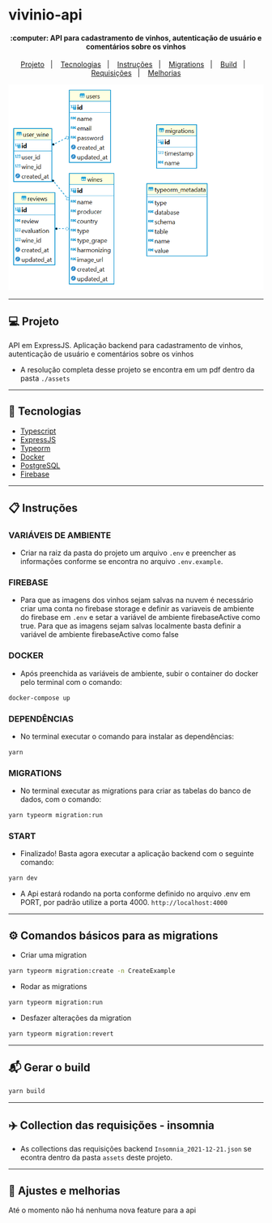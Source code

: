 # vivinio-api

<h4 align="center">
    :computer: API para cadastramento de vinhos, autenticação de usuário e comentários sobre os vinhos
</h4>

<p align="center">
     <a href="#-projeto">Projeto</a>&nbsp;&nbsp;&nbsp;|&nbsp;&nbsp;&nbsp;
    <a href="#rocket-tecnologias">Tecnologias</a>&nbsp;&nbsp;&nbsp;|&nbsp;&nbsp;&nbsp;
    <a href="#user-content-clipboard-instruções">Instruções</a>&nbsp;&nbsp;&nbsp;|&nbsp;&nbsp;&nbsp;
    <a href="#%EF%B8%8F-comandos-básicos-para-as-migrations">Migrations</a>&nbsp;&nbsp;&nbsp;|&nbsp;&nbsp;&nbsp;
    <a href="#-gerar-o-build">Build</a>&nbsp;&nbsp;&nbsp;|&nbsp;&nbsp;&nbsp;
    <a href="#%EF%B8%8F-collection-das-requisições---insomnia">Requisições</a>&nbsp;&nbsp;&nbsp;|&nbsp;&nbsp;&nbsp;
    <a href="#-ajustes-e-melhorias">Melhorias</a>
</p>

<div align="center">
    <img src="https://raw.githubusercontent.com/ygor-salles/vivinio/dev/assets/Modelagem.PNG" alt="ModelagemBanco">
</div>
 
----
 ## 💻 Projeto

API em ExpressJS. Aplicação backend para cadastramento de vinhos, autenticação de usuário e comentários sobre os vinhos 

- A resolução completa desse projeto se encontra em um pdf dentro da pasta `./assets`

---

## :rocket: Tecnologias

- [Typescript](https://www.typescriptlang.org/)
- [ExpressJS](https://expressjs.com/pt-br/)
- [Typeorm](https://typeorm.io/)
- [Docker](https://www.docker.com/)
- [PostgreSQL](https://www.postgresql.org/)
- [Firebase](https://console.firebase.google.com/u/0/)

---

## :clipboard: Instruções

### VARIÁVEIS DE AMBIENTE

- Criar na raiz da pasta do projeto um arquivo `.env` e preencher as informações conforme se encontra no arquivo `.env.example`.

### FIREBASE

- Para que as imagens dos vinhos sejam salvas na nuvem é necessário criar uma conta no firebase storage e definir as variaveis de ambiente do firebase em `.env` e setar a variável de ambiente firebaseActive como true. Para que as imagens sejam salvas localmente basta definir a variável de ambiente firebaseActive como false

### DOCKER

- Após preenchida as variáveis de ambiente, subir o container do docker pelo terminal com o comando:

```bash
docker-compose up
```

### DEPENDÊNCIAS

- No terminal executar o comando para instalar as dependências:

```bash
yarn
```

### MIGRATIONS

- No terminal executar as migrations para criar as tabelas do banco de dados, com o comando:

```bash
yarn typeorm migration:run
```

### START

- Finalizado! Basta agora executar a aplicação backend com o seguinte comando:

```bash
yarn dev
```

- A Api estará rodando na porta conforme definido no arquivo .env em PORT, por padrão utilize
  a porta 4000. `http://localhost:4000`

---

## ⚙️ Comandos básicos para as migrations

- Criar uma migration

```bash
yarn typeorm migration:create -n CreateExample
```

- Rodar as migrations

```bash
yarn typeorm migration:run
```

- Desfazer alterações da migration

```bash
yarn typeorm migration:revert
```

---

## 📬 Gerar o build

```bash
yarn build
```

---

## ✈️ Collection das requisições - insomnia

- As collections das requisições backend `Insomnia_2021-12-21.json` se econtra dentro da pasta `assets` deste projeto.

---

## 📌 Ajustes e melhorias

Até o momento não há nenhuma nova feature para a api

  


